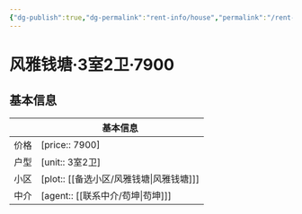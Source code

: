 ```yaml
---
{"dg-publish":true,"dg-permalink":"rent-info/house","permalink":"/rent-info/house/"}
---
```



# 风雅钱塘·3室2卫·7900

## 基本信息

|      | 基本信息                        |
| ---- | ------------------------------- |
| 价格 | [price:: 7900]     |
| 户型 | [unit:: 3室2卫]      |
| 小区 | [plot:: [[备选小区/风雅钱塘\|风雅钱塘]]]  |
| 中介 | [agent:: [[联系中介/苟坤\|苟坤]]] |

